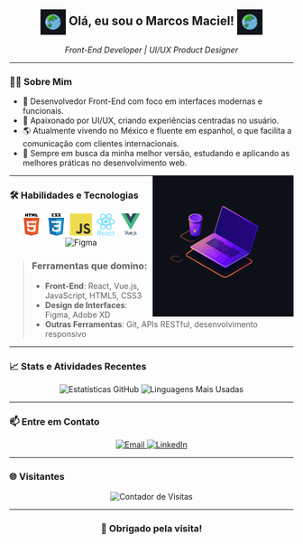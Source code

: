 <h2 align="center"> 
  <img align="center" src="./imagem/world.gif" width="45" />
  Olá, eu sou o Marcos Maciel!
  <img align="center" src="./imagem/world.gif" width="45" />
</h2>

<p align="center">
  <em>Front-End Developer | UI/UX Product Designer</em>
</p>

---

### 👨‍💻 Sobre Mim

- 💼 Desenvolvedor Front-End com foco em interfaces modernas e funcionais.
- 🎨 Apaixonado por UI/UX, criando experiências centradas no usuário.
- 🌎 Atualmente vivendo no México e fluente em espanhol, o que facilita a comunicação com clientes internacionais.
- 🚀 Sempre em busca da minha melhor versão, estudando e aplicando as melhores práticas no desenvolvimento web.

<img align="right" src="./imagem/ani.gif" width="250" alt="Animação ilustrativa" />

---

### 🛠️ Habilidades e Tecnologias

<p align="center">
  <img src="https://raw.githubusercontent.com/devicons/devicon/master/icons/html5/html5-original-wordmark.svg" alt="HTML5" width="40" height="40" />
  <img src="https://raw.githubusercontent.com/devicons/devicon/master/icons/css3/css3-original-wordmark.svg" alt="CSS3" width="40" height="40" />
  <img src="https://raw.githubusercontent.com/devicons/devicon/master/icons/javascript/javascript-original.svg" alt="JavaScript" width="40" height="40" />
  <img src="https://raw.githubusercontent.com/devicons/devicon/master/icons/react/react-original-wordmark.svg" alt="React" width="40" height="40" />
  <img src="https://raw.githubusercontent.com/devicons/devicon/master/icons/vuejs/vuejs-original-wordmark.svg" alt="Vue.js" width="40" height="40" />
  <img src="https://www.vectorlogo.zone/logos/figma/figma-icon.svg" alt="Figma" width="40" height="40" />
</p>

> ### Ferramentas que domino:
> - **Front-End**: React, Vue.js, JavaScript, HTML5, CSS3
> - **Design de Interfaces**: Figma, Adobe XD
> - **Outras Ferramentas**: Git, APIs RESTful, desenvolvimento responsivo

---

### 📈 Stats e Atividades Recentes

<div align="center">
  <img height="150em" src="https://github-readme-stats.vercel.app/api?username=Marcos26-tech&show_icons=true&theme=dracula" alt="Estatísticas GitHub" />
  <img height="150em" src="https://github-readme-stats.vercel.app/api/top-langs/?username=Marcos26-tech&layout=compact&theme=dracula" alt="Linguagens Mais Usadas" />
</div>

---

### 📫 Entre em Contato

<p align="center">
  <a href="mailto:markomaciell@gmail.com" target="blank">
    <img src="https://upload.wikimedia.org/wikipedia/commons/7/7e/Gmail_icon_%282020%29.svg" alt="Email" height="30" width="40" />
  </a>
  <a href="https://www.linkedin.com/in/markomaciell/" target="blank">
    <img src="https://raw.githubusercontent.com/rahuldkjain/github-profile-readme-generator/master/src/images/icons/Social/linked-in-alt.svg" alt="LinkedIn" height="30" width="40" />
  </a>
</p>

---

### 🌐 Visitantes

<p align="center">
  <img src="https://komarev.com/ghpvc/?username=Marcos26-tech&label=Profile%20views&color=0e75b6&style=flat" alt="Contador de Visitas" />
</p>

---

<h3 align="center">👋 Obrigado pela visita!</h3>

